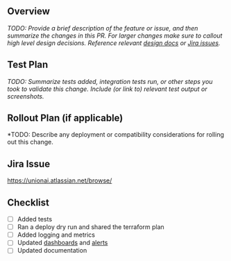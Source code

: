 ## Overview
*TODO: Provide a brief description of the feature or issue, and then summarize the changes in this PR. For larger changes make sure to callout high level design decisions. Reference relevant [design docs](https://unionai.atlassian.net/wiki/spaces/ENG/pages/78512174/Design+Review) or [Jira issues](https://unionai.atlassian.net/issues/?jql=created%20%3E%3D%20-30d%20order%20by%20created%20DESC).*

## Test Plan
*TODO: Summarize tests added, integration tests run, or other steps you took to validate this change. Include (or link to) relevant test output or screenshots.*

## Rollout Plan (if applicable)
*TODO: Describe any deployment or compatibility considerations for rolling out this change.

## Jira Issue
https://unionai.atlassian.net/browse/<project-number>

## Checklist
* [ ] Added tests
* [ ] Ran a deploy dry run and shared the terraform plan
* [ ] Added logging and metrics
* [ ] Updated [dashboards](https://unionai.grafana.net/dashboards) and [alerts](https://unionai.grafana.net/alerting/list)
* [ ] Updated documentation
